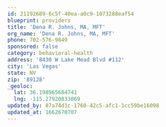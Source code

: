 ```yaml
---
id: 21192689-6c5f-40ea-a0c9-1073288eaf54
blueprint: providers
title: 'Dena R. Johns, MA, MFT'
org_name: 'Dena R. Johns, MA, MFT'
phone: 702-576-9849
sponsored: false
category: behavioral-health
address: '8430 W Lake Mead Blvd #112'
city: 'Las Vegas'
state: NV
zip: '89128'
_geoloc:
  lat: 36.198965684741
  lng: -115.27920833069
updated_by: 87a74d1c-1760-42c5-afc1-1cc59be16098
updated_at: 1662670707
---
```

